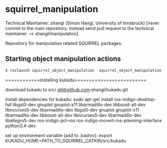 squirrel_manipulation
=====================

Technical Maintainer: shangl (Simon Hangl, University of Innsbruck)
[never commit to the main repository. Instead send pull request to the technical maintainer --> shangl/manipulation]

Repository for manipulation related SQUIRREL packages.

## Starting object manipulation actions

```bash 
$ roslaunch squirrel_object_manipulation  squirrel_object_manipulation.launch
``` 

============installing kukadu=========================

download kukadu to src/
git@github.com:shangl/kukadu.git

install dependencies for kukadu:
sudo apt-get install ros-indigo-desktop-full libgsl0-dev gnuplot gnuplot-x11 libarmadillo-dev libboost-all-dev libncurses5-dev libarmadillo-dev libgsl0-dev gnuplot gnuplot-x11 libarmadillo-dev libboost-all-dev libncurses5-dev libarmadillo-dev liballegro5-dev ros-indigo-pcl-ros ros-indigo-moveit-ros-planning-interface python3.4-dev

set up environment variable (add to .bashrc):
export KUKADU_HOME=PATH_TO_SQUIRREL_CATKIN/src/kukadu

